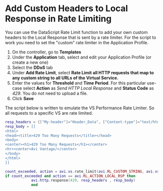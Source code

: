 # Add Custom Headers to Local Response in Rate Limiting
You can use the DataScript Rate Limit function to add your own custom headers to the
Local Response that is sent by a rate limiter.
For the script to work you need to set the "custom" rate limiter in the Application
Profile.

1. On the controller, go to **Templates**
2. Under the **Application** tab, select and edit your Application Profile 
   (or create a new one)
3. Select the **DDoS** tab
4. Under **Add Rate Limit**, select **Rate Limit all HTTP requests that map to any 
   custom string to all URLs of the Virtual Service.**
5. Enter the values for **Threshold** and **Time Period**. 
   For this particular use-case select **Action** as _Send HTTP Local Response_ and 
   **Status Code** as _429_. You do not need to upload a file.
6. Click **Save**

The script below is written to emulate the VS Performance Rate Limiter. So all
requests to a specific VS are rate limited.

```lua
resp_headers = {["My-header"]="Header_Data", ["Content-type"]="text/html"}
resp_body = [[
<html>
<head><title>429 Too Many Requests</title></head>
<body>
<center><h1>429 Too Many Requests</h1></center>
<hr><center>Avi Vantage/</center>
</body>
</html>
]]

count_exceeded, action = avi.vs.rate_limit(avi.RL_CUSTOM_STRING, avi.vs.name(), true) -- or avi.vs.ip()
if count_exceeded and action == avi.RL_ACTION_LOCAL_RSP then
            avi.http.response(429, resp_headers , resp_body)
            end
```

